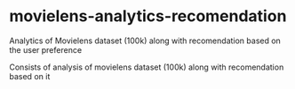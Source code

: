 # movielens-analytics-recomendation
Analytics of Movielens dataset (100k) along with recomendation based on the user preference

Consists of analysis of movielens dataset (100k) along with recomendation based on it 
